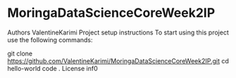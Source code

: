# MoringaDataScienceCoreWeek2IP
Authors
ValentineKarimi
Project setup instructions
To start using this project use the following commands:

git clone https://github.com/ValentineKarimi/MoringaDataScienceCoreWeek2IP.git
cd hello-world
code .
License inf0
